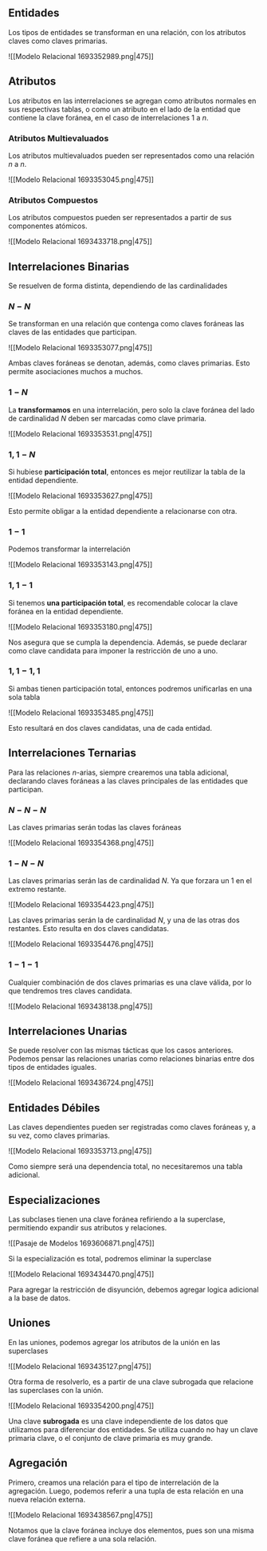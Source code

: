 ## Entidades

Los tipos de entidades se transforman en una relación, con los atributos claves como claves primarias.

![[Modelo Relacional 1693352989.png|475]]

## Atributos

Los atributos en las interrelaciones se agregan como atributos normales en sus respectivas tablas, o como un atributo en el lado de la entidad que contiene la clave foránea, en el caso de interrelaciones $1$ a $n$.

### Atributos Multievaluados

Los atributos multievaluados pueden ser representados como una relación $n$ a $n$.

![[Modelo Relacional 1693353045.png|475]]

### Atributos Compuestos

Los atributos compuestos pueden ser representados a partir de sus componentes atómicos.

![[Modelo Relacional 1693433718.png|475]]

## Interrelaciones Binarias

Se resuelven de forma distinta, dependiendo de las cardinalidades

### $N - N$

Se transforman en una relación que contenga como claves foráneas las claves de las entidades que participan.

![[Modelo Relacional 1693353077.png|475]]

Ambas claves foráneas se denotan, además, como claves primarias. Esto permite asociaciones muchos a muchos.

### $1 - N$

La **transformamos** en una interrelación, pero solo la clave foránea del lado de cardinalidad $N$ deben ser marcadas como clave primaria.

![[Modelo Relacional 1693353531.png|475]]

### $1,1 - N$

Si hubiese **participación total**, entonces es mejor reutilizar la tabla de la entidad dependiente.

![[Modelo Relacional 1693353627.png|475]]

Esto permite obligar a la entidad dependiente a relacionarse con otra.

### $1 - 1$

Podemos transformar la interrelación

![[Modelo Relacional 1693353143.png|475]]

### $1,1 - 1$

Si tenemos **una participación total**, es recomendable colocar la clave foránea en la entidad dependiente.

![[Modelo Relacional 1693353180.png|475]]

Nos asegura que se cumpla la dependencia. Además, se puede declarar como clave candidata para imponer la restricción de uno a uno.

### $1,1 - 1,1$

Si ambas tienen participación total, entonces podremos unificarlas en una sola tabla

![[Modelo Relacional 1693353485.png|475]]

Esto resultará en dos claves candidatas, una de cada entidad.

## Interrelaciones Ternarias

Para las relaciones $n$-arias, siempre crearemos una tabla adicional, declarando claves foráneas a las claves principales de las entidades que participan.

### $N - N - N$

Las claves primarias serán todas las claves foráneas

![[Modelo Relacional 1693354368.png|475]]

### $1 - N - N$

Las claves primarias serán las de cardinalidad $N$. Ya que forzara un $1$ en el extremo restante.

![[Modelo Relacional 1693354423.png|475]]

Las claves primarias serán la de cardinalidad $N$, y una de las otras dos restantes. Esto resulta en dos claves candidatas.

![[Modelo Relacional 1693354476.png|475]]

### $1 - 1 - 1$

Cualquier combinación de dos claves primarias es una clave válida, por lo que tendremos tres claves candidata.

![[Modelo Relacional 1693438138.png|475]]

## Interrelaciones Unarias

Se puede resolver con las mismas tácticas que los casos anteriores. Podemos pensar las relaciones unarias como relaciones binarias entre dos tipos de entidades iguales.

![[Modelo Relacional 1693436724.png|475]]

## Entidades Débiles

Las claves dependientes pueden ser registradas como claves foráneas y, a su vez, como claves primarias.

![[Modelo Relacional 1693353713.png|475]]

Como siempre será una dependencia total, no necesitaremos una tabla adicional.

## Especializaciones

Las subclases tienen una clave foránea refiriendo a la superclase, permitiendo expandir sus atributos y relaciones.

![[Pasaje de Modelos 1693606871.png|475]]

Si la especialización es total, podremos eliminar la superclase

![[Modelo Relacional 1693434470.png|475]]

Para agregar la restricción de disyunción, debemos agregar logica adicional a la base de datos.

## Uniones

En las uniones, podemos agregar los atributos de la unión en las superclases

![[Modelo Relacional 1693435127.png|475]]

Otra forma de resolverlo, es a partir de una clave subrogada que relacione las superclases con la unión.

![[Modelo Relacional 1693354200.png|475]]

Una clave **subrogada** es una clave independiente de los datos que utilizamos para diferenciar dos entidades. Se utiliza cuando no hay un clave primaria clave, o el conjunto de clave primaria es muy grande.

## Agregación

Primero, creamos una relación para el tipo de interrelación de la agregación. Luego, podemos referir a una tupla de esta relación en una nueva relación externa.

![[Modelo Relacional 1693438567.png|475]]

Notamos que la clave foránea incluye dos elementos, pues son una misma clave foránea que refiere a una sola relación.
